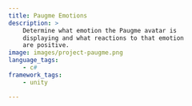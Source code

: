 ```yaml
---
title: Paugme Emotions
description: >
    Determine what emotion the Paugme avatar is
    displaying and what reactions to that emotion
    are positive.
image: images/project-paugme.png
language_tags:
    - c#
framework_tags:
    - unity

---
```

